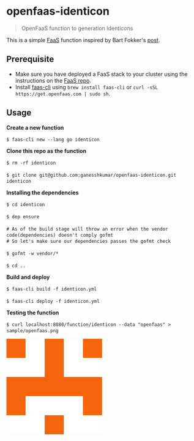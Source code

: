 # openfaas-identicon
> OpenFaaS function to generation Identicons

This is a simple [FaaS](https://github.com/openfaas/faas) function inspired by Bart Fokker's [post](https://blog.bartfokker.nl/identicon/).

## Prerequisite
* Make sure you have deployed a FaaS stack to your cluster using the instructions on the [FaaS repo](https://github.com/alexellis/faas).
* Install [faas-cli](https://github.com/alexellis/faas-cli/) using `brew install faas-cli` or `curl -sSL https://get.openfaas.com | sudo sh`.

## Usage
**Create a new function**
```
$ faas-cli new --lang go identicon
```

**Clone this repo as the function**
```
$ rm -rf identicon

$ git clone git@github.com:ganesshkumar/openfaas-identicon.git identicon
```

**Installing the dependencies**
```
$ cd identicon

$ dep ensure

# As of the build stage will throw an error when the vendor code(dependencies) doesn't comply gofmt
# So let's make sure our dependencies passes the gofmt check

$ gofmt -w vendor/*

$ cd ..
```

**Build and deploy**
```
$ faas-cli build -f identicon.yml

$ faas-cli deploy -f identicon.yml
```

**Testing the function**
```
$ curl localhost:8080/function/identicon --data "openfaas" > sample/openfaas.png
```

![Sample image generated for openfaas](sample/openfaas.png)
